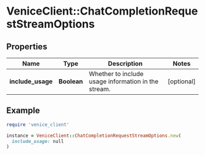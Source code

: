 # VeniceClient::ChatCompletionRequestStreamOptions

## Properties

| Name | Type | Description | Notes |
| ---- | ---- | ----------- | ----- |
| **include_usage** | **Boolean** | Whether to include usage information in the stream. | [optional] |

## Example

```ruby
require 'venice_client'

instance = VeniceClient::ChatCompletionRequestStreamOptions.new(
  include_usage: null
)
```

